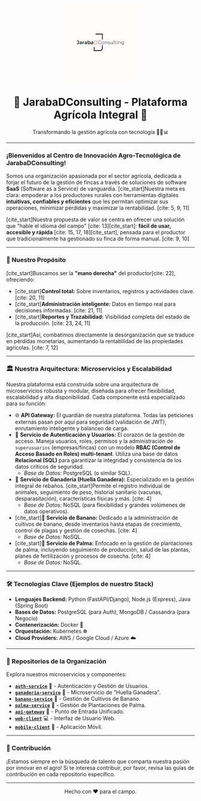 <p align="center">
  <img src="https://raw.githubusercontent.com/JarabaDConsulting/.github/main/profile/logojarabadconsulting.png" alt="JarabaDConsulting Logo" width="200"/>
</p>

<h1 align="center">🌱 JarabaDConsulting - Plataforma Agrícola Integral 🌱</h1>

<p align="center">
  Transformando la gestión agrícola con tecnología 🌾🚜📊
</p>

---

### ¡Bienvenidos al Centro de Innovación Agro-Tecnológica de JarabaDConsulting!

Somos una organización apasionada por el sector agrícola, dedicada a forjar el futuro de la gestión de fincas a través de soluciones de software **SaaS** (Software as a Service) de vanguardia. [cite_start]Nuestra meta es clara: empoderar a los productores rurales con herramientas digitales **intuitivas, confiables y eficientes** que les permitan optimizar sus operaciones, minimizar pérdidas y maximizar la rentabilidad. [cite: 5, 9, 11]

[cite_start]Nuestra propuesta de valor se centra en ofrecer una solución que "hable el idioma del campo" [cite: 13][cite_start]: **fácil de usar, accesible y rápida** [cite: 15, 17, 18][cite_start], pensada para el productor que tradicionalmente ha gestionado su finca de forma manual. [cite: 9, 10]

---

### 🚀 Nuestro Propósito

[cite_start]Buscamos ser la **"mano derecha"** del productor[cite: 22], ofreciendo:

* [cite_start]**Control total:** Sobre inventarios, registros y actividades clave. [cite: 20, 11]
* [cite_start]**Administración inteligente:** Datos en tiempo real para decisiones informadas. [cite: 21, 11]
* [cite_start]**Reportes y Trazabilidad:** Visibilidad completa del estado de la producción. [cite: 23, 24, 11]

[cite_start]Así, combatimos directamente la desorganización que se traduce en pérdidas monetarias, aumentando la rentabilidad de las propiedades agrícolas. [cite: 7, 12]

---

### 🏛️ Nuestra Arquitectura: Microservicios y Escalabilidad

Nuestra plataforma está construida sobre una arquitectura de microservicios robusta y modular, diseñada para ofrecer flexibilidad, escalabilidad y alta disponibilidad. Cada componente está especializado para su función:

* 🌐 **API Gateway:** El guardián de nuestra plataforma. Todas las peticiones externas pasan por aquí para seguridad (validación de JWT), enrutamiento inteligente y balanceo de carga.
* 🔐 **Servicio de Autenticación y Usuarios:** El corazón de la gestión de acceso. Maneja usuarios, roles, permisos y la administración de `superusuarios` (empresas/fincas) con un modelo **RBAC (Control de Acceso Basado en Roles) multi-tenant**. Utiliza una base de datos **Relacional (SQL)** para garantizar la integridad y consistencia de los datos críticos de seguridad.
    * _Base de Datos:_ PostgreSQL (o similar SQL).
* 🐄 **Servicio de Ganadería (Huella Ganadera):** Especializado en la gestión integral de rebaños. [cite_start]Permite el registro individual de animales, seguimiento de peso, historial sanitario (vacunas, desparasitación), características físicas y más. [cite: 4]
    * _Base de Datos:_ NoSQL (para flexibilidad y grandes volúmenes de datos operativos).
* [cite_start]🍌 **Servicio de Banano:** Dedicado a la administración de cultivos de banano, desde inventarios hasta etapas de crecimiento, control de plagas y gestión de cosechas. [cite: 4]
    * _Base de Datos:_ NoSQL.
* [cite_start]🌴 **Servicio de Palma:** Enfocado en la gestión de plantaciones de palma, incluyendo seguimiento de producción, salud de las plantas, planes de fertilización y procesos de cosecha. [cite: 4]
    * _Base de Datos:_ NoSQL.

---

### 🛠️ Tecnologías Clave (Ejemplos de nuestro Stack)

* **Lenguajes Backend:** Python (FastAPI/Django), Node.js (Express), Java (Spring Boot)
* **Bases de Datos:** PostgreSQL (para Auth), MongoDB / Cassandra (para Negocio)
* **Contenerización:** Docker 🐳
* **Orquestación:** Kubernetes ☸️
* **Cloud Providers:** AWS / Google Cloud / Azure ☁️

---

### 📂 Repositorios de la Organización

Explora nuestros microservicios y componentes:

* [**`auth-service`**](https://github.com/JarabaDConsulting/auth-service) 🔐 - Autenticación y Gestión de Usuarios.
* [**`ganaderia-service`**](https://github.com/JarabaDConsulting/ganaderia-service) 🐄 - Microservicio de "Huella Ganadera".
* [**`banano-service`**](https://github.com/JarabaDConsulting/banano-service) 🍌 - Gestión de Cultivos de Banano.
* [**`palma-service`**](https://github.com/JarabaDConsulting/palma-service) 🌴 - Gestión de Plantaciones de Palma.
* [**`api-gateway`**](https://github.com/JarabaDConsulting/api-gateway) 🚦 - Punto de Entrada Unificado.
* [**`web-client`**](https://github.com/JarabaDConsulting/web-client) 💻 - Interfaz de Usuario Web.
* [**`mobile-client`**](https://github.com/JarabaDConsulting/mobile-client) 📱 - Aplicación Móvil.

---

### 🤝 Contribución

¡Estamos siempre en la búsqueda de talento que comparta nuestra pasión por innovar en el agro! Si te interesa contribuir, por favor, revisa las guías de contribución en cada repositorio específico.

---

<p align="center">
  Hecho con ❤️ para el campo.
</p>
